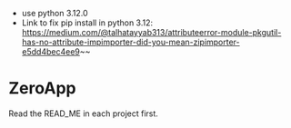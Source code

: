 - use python 3.12.0
- Link to fix pip install in python 3.12: https://medium.com/@talhatayyab313/attributeerror-module-pkgutil-has-no-attribute-impimporter-did-you-mean-zipimporter-e5dd4bec4ee9~~

# ZeroApp
Read the READ_ME in each project first.